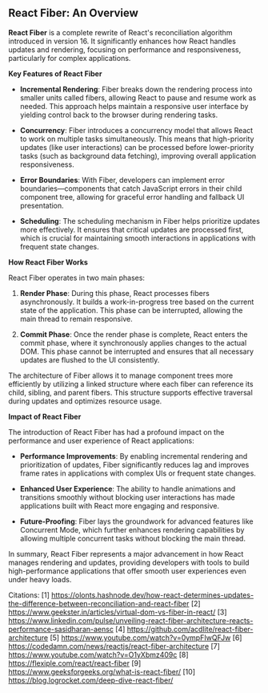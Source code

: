 ## React Fiber: An Overview

**React Fiber** is a complete rewrite of React's reconciliation algorithm introduced in version 16. It significantly enhances how React handles updates and rendering, focusing on performance and responsiveness, particularly for complex applications.

****Key Features of React Fiber****

- **Incremental Rendering**: Fiber breaks down the rendering process into smaller units called fibers, allowing React to pause and resume work as needed. This approach helps maintain a responsive user interface by yielding control back to the browser during rendering tasks.

- **Concurrency**: Fiber introduces a concurrency model that allows React to work on multiple tasks simultaneously. This means that high-priority updates (like user interactions) can be processed before lower-priority tasks (such as background data fetching), improving overall application responsiveness.

- **Error Boundaries**: With Fiber, developers can implement error boundaries—components that catch JavaScript errors in their child component tree, allowing for graceful error handling and fallback UI presentation.

- **Scheduling**: The scheduling mechanism in Fiber helps prioritize updates more effectively. It ensures that critical updates are processed first, which is crucial for maintaining smooth interactions in applications with frequent state changes.

****How React Fiber Works****

React Fiber operates in two main phases:

1. **Render Phase**: During this phase, React processes fibers asynchronously. It builds a work-in-progress tree based on the current state of the application. This phase can be interrupted, allowing the main thread to remain responsive.

2. **Commit Phase**: Once the render phase is complete, React enters the commit phase, where it synchronously applies changes to the actual DOM. This phase cannot be interrupted and ensures that all necessary updates are flushed to the UI consistently.

The architecture of Fiber allows it to manage component trees more efficiently by utilizing a linked structure where each fiber can reference its child, sibling, and parent fibers. This structure supports effective traversal during updates and optimizes resource usage.

****Impact of React Fiber****

The introduction of React Fiber has had a profound impact on the performance and user experience of React applications:

- **Performance Improvements**: By enabling incremental rendering and prioritization of updates, Fiber significantly reduces lag and improves frame rates in applications with complex UIs or frequent state changes.

- **Enhanced User Experience**: The ability to handle animations and transitions smoothly without blocking user interactions has made applications built with React more engaging and responsive.

- **Future-Proofing**: Fiber lays the groundwork for advanced features like Concurrent Mode, which further enhances rendering capabilities by allowing multiple concurrent tasks without blocking the main thread.

In summary, React Fiber represents a major advancement in how React manages rendering and updates, providing developers with tools to build high-performance applications that offer smooth user experiences even under heavy loads.

Citations:
[1] https://olonts.hashnode.dev/how-react-determines-updates-the-difference-between-reconciliation-and-react-fiber
[2] https://www.geekster.in/articles/virtual-dom-vs-fiber-in-react/
[3] https://www.linkedin.com/pulse/unveiling-react-fiber-architecture-reacts-performance-sasidharan-aensc
[4] https://github.com/acdlite/react-fiber-architecture
[5] https://www.youtube.com/watch?v=0ympFIwQFJw
[6] https://codedamn.com/news/reactjs/react-fiber-architecture
[7] https://www.youtube.com/watch?v=O1yXbmz409c
[8] https://flexiple.com/react/react-fiber
[9] https://www.geeksforgeeks.org/what-is-react-fiber/
[10] https://blog.logrocket.com/deep-dive-react-fiber/